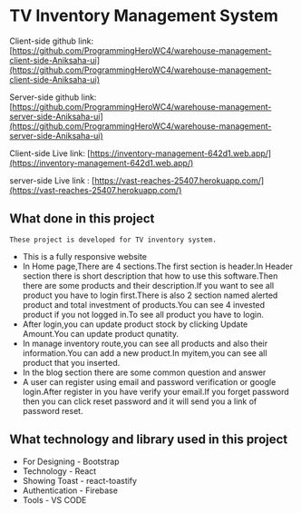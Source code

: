# TV Inventory Management System

Client-side github link: [https://github.com/ProgrammingHeroWC4/warehouse-management-client-side-Aniksaha-ui](https://github.com/ProgrammingHeroWC4/warehouse-management-client-side-Aniksaha-ui)

Server-side github link:[https://github.com/ProgrammingHeroWC4/warehouse-management-server-side-Aniksaha-ui](https://github.com/ProgrammingHeroWC4/warehouse-management-server-side-Aniksaha-ui)

Client-side Live link: [https://inventory-management-642d1.web.app/](https://inventory-management-642d1.web.app/)

server-side Live link : [https://vast-reaches-25407.herokuapp.com/](https://vast-reaches-25407.herokuapp.com/)

## What done in this project

    These project is developed for TV inventory system.

- This is a fully responsive website
- In Home page,There are 4 sections.The first section is header.In Header section there is short description that how to use this software.Then there are some products and their description.If you want to see all product you have to login first.There is also 2 section named alerted product and total investment of products.You can see 4 invested product if you not logged in.To see all product you have to login.
- After login,you can update product stock by clicking Update Amount.You can update product qunatity.
- In manage inventory route,you can see all products and also their information.You can add a new product.In myitem,you can see all product that you inserted.
- In the blog section there are some common question and answer
- A user can register using email and password verification or google login.After register in you have verify your email.If you forget password then you can click reset password and it will send you a link of password reset.

## What technology and library used in this project

- For Designing - Bootstrap
- Technology - React
- Showing Toast - react-toastify
- Authentication - Firebase
- Tools - VS CODE
